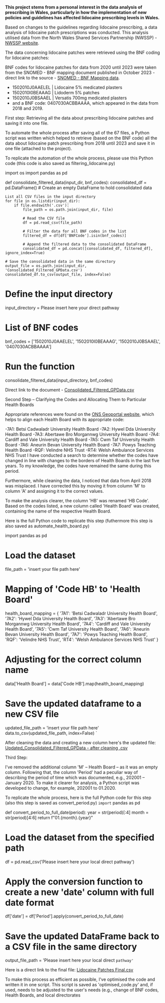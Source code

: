 **This project stems from a personal interest in the data analysis of prescribing in Wales, particularly in how the implementation of new policies and guidelines has affected lidocaine prescribing levels in Wales.**

Based on changes to the guidelines regarding lidocaine prescribing, a data analysis of lidocaine patch prescriptions was conducted. This analysis utilised data from the North Wales Shared Services Partnership (NWSSP) - [NWSSP website](https://nwssp.nhs.wales/ourservices/primary-care-services/general-information/data-and-publications/prescribing-data-extracts/general-practice-prescribing-data-extract/).

The data concerning lidocaine patches were retrieved using the BNF coding for lidocaine patches:

BNF codes for lidocaine patches for data from 2020 until 2023 were taken from the SNOMED - BNF mapping document published in October 2023 - direct link to the source - [SNOMED - BNF Mapping data](https://www.nhsbsa.nhs.uk/sites/default/files/2023-12/BNF%20Snomed%20Mapping%20data%2020231215.zip).

- 1502010J0AAELEL | Lidocaine 5% medicated plasters
- 1502010I0BEAAAG | Lidoderm 5% patches
- 1502010J0BSAAEL | Versatis 700mg medicated plasters
- and a BNF code: 0407030ACBBAAAA, which appeared in the data from 2018 and 2019.

First step:
Retrieving all the data about prescribing lidocaine patches and saving it into one file.

To automate the whole process after saving all of the 67 files, a Python script was written which helped to retrieve (based on the BNF code) all the data about lidocaine patch prescribing from 2018 until 2023 and save it in one file (attached to the project).

To replicate the automation of the whole process, please use this Python code (this code is also saved as filtering_lidocaine.py)

import os
import pandas as pd

def consolidate_filtered_data(input_dir, bnf_codes):
    consolidated_df = pd.DataFrame()  # Create an empty DataFrame to hold consolidated data

    List all CSV files in the input directory
    for file in os.listdir(input_dir):
        if file.endswith('.csv'):
            file_path = os.path.join(input_dir, file)

            # Read the CSV file
            df = pd.read_csv(file_path)

            # Filter the data for all BNF codes in the list
            filtered_df = df[df['BNFCode'].isin(bnf_codes)]

            # Append the filtered data to the consolidated DataFrame
            consolidated_df = pd.concat([consolidated_df, filtered_df], ignore_index=True)

    # Save the consolidated data in the same directory
    output_file = os.path.join(input_dir, 'Consolidated_Filtered_GPData.csv')
    consolidated_df.to_csv(output_file, index=False)

# Define the input directory
input_directory = Please insert here your direct pathway 

# List of BNF codes
bnf_codes = ['1502010J0AAELEL', '1502010I0BEAAAG', '1502010J0BSAAEL', '0407030ACBBAAAA']

# Run the function
consolidate_filtered_data(input_directory, bnf_codes)


Direct link to the document - 
[Consolidated_Filtered_GPData.csv](https://github.com/PatrykPoniatowski/LidocainePatches-/files/13831423/Consolidated_Filtered_GPData.csv)


Second Step – Clarifying the Codes and Allocating Them to Particular Health Boards

Appropriate references were found on the [ONS Geoportal website](https://geoportal.statistics.gov.uk/maps/ons::local-health-boards-april-2019-names-and-codes-in-wales-1), which helps to align each Health Board with its appropriate code:

-7A1: Betsi Cadwaladr University Health Board
-7A2: Hywel Dda University Health Board
-7A3: Abertawe Bro Morgannwg University Health Board
-7A4: Cardiff and Vale University Health Board
-7A5: Cwm Taf University Health Board
-7A6: Aneurin Bevan University Health Board
-7A7: Powys Teaching Health Board
-RQF: Velindre NHS Trust
-RT4: Welsh Ambulance Services NHS Trust
I have conducted a search to determine whether the codes have changed in line with changes to the borders of Health Boards in the last five years. To my knowledge, the codes have remained the same during this period.

Furthermore, while cleaning the data, I noticed that data from April 2018 was misplaced. I have corrected this by moving it from column 'M' to column 'A' and assigning it to the correct values.

To make the analysis clearer, the column 'HB' was renamed 'HB Code'. Based on the codes listed, a new column called 'Health Board' was created, containing the name of the respective Health Board.

Here is the full Python code to replicate this step (futhermore this step is also saved as automate_health_board.py) 

import pandas as pd

# Load the dataset
file_path = 'insert your file path here'

# Mapping of 'Code HB' to 'Health Board'
health_board_mapping = {
    '7A1': 'Betsi Cadwaladr University Health Board',
    '7A2': 'Hywel Dda University Health Board',
    '7A3': 'Abertawe Bro Morgannwg University Health Board',
    '7A4': 'Cardiff and Vale University Health Board',
    '7A5': 'Cwm Taf University Health Board',
    '7A6': 'Aneurin Bevan University Health Board',
    '7A7': 'Powys Teaching Health Board',
    'RQF': 'Velindre NHS Trust',
    'RT4': 'Welsh Ambulance Services NHS Trust'
}

# Adjusting for the correct column name
data['Health Board'] = data['Code HB'].map(health_board_mapping)

# Save the updated dataframe to a new CSV file
updated_file_path = 'insert your file path here'
data.to_csv(updated_file_path, index=False)
`

After cleaning the data and creating a new column here's the updated file: 
[Updated_Consolidated_Filtered_GPData - after cleaning .csv](https://github.com/PatrykPoniatowski/LidocainePatches-/files/13832459/Updated_Consolidated_Filtered_GPData.-.after.cleaning.csv)

Third Step:

I've removed the additional column 'M' – Health Board – as it was an empty column. Following that, the column 'Period' had a peculiar way of describing the period of time which was documented, e.g., 202001 – January 2020. To make it clearer for analysis, a Python script was developed to change, for example, 202001 to 01.2020.

To replicate the whole process, here is the full Python code for this step (also this step is saved as convert_period.py)
`import` pandas as pd

def convert_period_to_full_date(period):
    year = str(period)[:4]
    month = str(period)[4:6]
    return f"01.{month}.{year}"

# Load the dataset from the specified path
df = pd.read_csv('Please insert here your local direct pathway')

# Apply the conversion function to create a new 'date' column with full date format
df['date'] = df['Period'].apply(convert_period_to_full_date)

# Save the updated DataFrame back to a CSV file in the same directory
output_file_path = 'Please insert here your local direct `pathway'`

Here is a direct link to the final file: 
[Lidocaine Patches Final.csv](https://github.com/PatrykPoniatowski/LidocainePatches-/files/13832746/Lidocaine.Patches.Final.csv)

To make this process as efficient as possible, I've optimised the code and written it in one script. This script is saved as 'optimised_code.py' and, if used, needs to be adjusted to the user's needs (e.g., change of BNF codes, Health Boards, and local directorates



